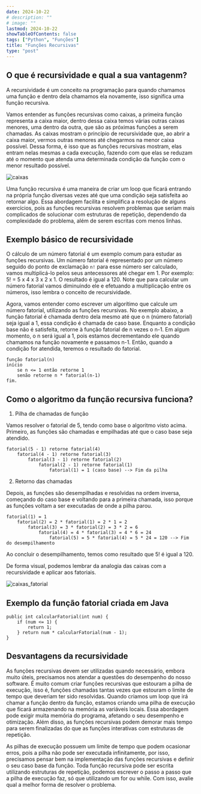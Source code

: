 ```yaml
---
date: 2024-10-22
# description: ""
# image: ""
lastmod: 2024-10-22
showTableOfContents: false
tags: ["Python", "Funções"]
title: "Funções Recursivas"
type: "post"
---
```


## O que é recursividade e qual a sua vantagenm?

A recursividade é um conceito na programação para quando chamamos uma função e dentro dela chamamos ela novamente, isso significa uma função recursiva.

Vamos entender as funções recursivas como caixas, a primeira função representa a caixa maior, dentro dessa caixa temos várias outras caixas menores, uma dentro da outra, que são as próximas funções a serem chamadas. As caixas mostram o princípio de recursividade que, ao abrir a caixa maior, vermos outras menores até chegarmos na menor caixa possível. Dessa forma, é isso que as funções recursivas mostram, elas entram nelas mesmas a cada execução, fazendo com que elas se reduzam até o momento que atenda uma determinada condição da função com o menor resultado possível.

![caixas](https://github.com/user-attachments/assets/2d01e536-e560-4167-8837-6ec8bb7cefa7)

Uma função recursiva é uma maneira de criar um loop que ficará entrando na própria função diversas vezes até que uma condição seja satisfeita ao retornar algo. Essa abordagem facilita e simplifica a resolução de alguns exercícios, pois as funções 
recursivas resolvem problemas que seriam mais complicados de solucionar com estruturas de repetição, dependendo da complexidade do problema, além de serem escritas com menos linhas.

## Exemplo básico de recursividade

O cálculo de um número fatorial é um exemplo comum para estudar as funções recursivas. Um número fatorial é representado por um número seguido do ponto de exclamação `n!` para esse número ser calculado, vamos multiplicá-lo pelos seus antecessores até chegar em 1. Por exemplo: 5! = 5 x 4 x 3 x 2 x 1. O resultado é igual a 120. Note que para calcular um número fatorial vamos diminuindo ele e efetuando a multiplicação entre os números, isso lembra o conceito de recursividade. 

Agora, vamos entender como escrever um algorítimo que calcule um número fatorial, utilizando as funções recursivas. No exemplo abaixo, a função fatorial é chamada dentro dela mesmo até que o n (número fatorial) seja igual a 1, essa condição é chamada de caso base. Enquanto a condição base não é satisfeita, retorne à função fatorial de n vezes o n-1. Em algum momento, o n será igual a 1, pois estamos decrementando ele quando chamamos na função novamente e passamos n-1. Então, quando a condição for atendida, teremos o resultado do fatorial.

    função fatorial(n)
    início 
        se n <= 1 então retorne 1
        senão retorne n * fatorial(n-1)
    fim.

## Como o algoritmo da função recursiva funciona?

1) Pilha de chamadas de função

Vamos resolver o fatorial de 5, tendo como base o algoritmo visto acima. Primeiro, as funções são chamadas e empilhadas até que o caso base seja atendido.

    fatorial(5 - 1) retorne fatorial(4)
        fatorial(4 - 1) retorne fatorial(3)
            fatorial(3 - 1) retorne fatorial(2)               
                fatorial(2 - 1) retorne fatorial(1) 
                    fatorial(1) = 1 (caso base) --> Fim da pilha

2) Retorno das chamadas

Depois, as funções são desempilhadas e resolvidas na ordem inversa, começando do caso base e voltando para a primeira chamada, isso porque as funções voltam a ser executadas de onde a pilha parou.

    fatorial(1) = 1
        fatorial(2) = 2 * fatorial(1) = 2 * 1 = 2          
            fatorial(3) = 3 * fatorial(2) = 3 * 2 = 6
                fatorial(4) = 4 * fatorial(3) = 4 * 6 = 24 
                    fatorial(5) = 5 * fatorial(4) = 5 * 24 = 120 --> Fim do desempilhamento

Ao concluir o desempilhamento, temos como resultado que 5! é igual a 120.

De forma visual, podemos lembrar da analogia das caixas com a recursividade e aplicar aos fatoriais.

![caixas_fatorial](https://github.com/user-attachments/assets/d510c224-b798-434c-9d0f-6e828d586160)

## Exemplo da função fatorial criada em Java

    public int calcularFatorial(int num) {
        if (num <= 1) {
            return 1;
        } return num * calcularFatorial(num - 1); 
    }

## Desvantagens da recursividade

As funções recursivas devem ser utilizadas quando necessário, embora muito úteis, precisamos nos atendar a questões do desempenho do nosso software. É muito comum criar funções recursivas que estouram a pilha de execução, isso é, funções chamadas tantas vezes que estouram o limite de tempo que deveriam ter sido resolvidas. Quando criamos um loop que irá chamar a função dentro da função, estamos criando uma pilha de execução que ficará armazenando na memória as variáveis locais. Essa abordagem pode exigir muita memória do programa, afetando o seu desempenho e otimização. Além disso, as funções recursivas podem demorar mais tempo para serem finalizadas do que as funções interativas com estruturas de repetição. 

As pilhas de execução possuem um limite de tempo que podem ocasionar erros, pois a pilha não pode ser executada infinitamente, por isso, precisamos pensar bem na implementação das funções recursivas e definir o seu caso base da função. Toda função recursiva pode ser escrita utilizando estruturas de repetição, podemos escrever o passo a passo que a pilha de execução faz, só que utilizando um for ou while. Com isso, avalie qual a melhor forma de resolver o problema.